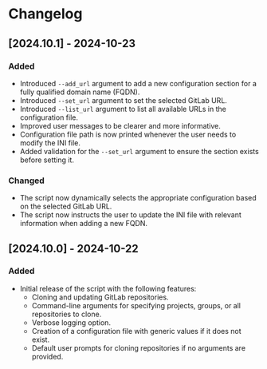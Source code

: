 # Changelog

## [2024.10.1] - 2024-10-23

### Added
- Introduced `--add_url` argument to add a new configuration section for a fully qualified domain name (FQDN).
- Introduced `--set_url` argument to set the selected GitLab URL.
- Introduced `--list_url` argument to list all available URLs in the configuration file.
- Improved user messages to be clearer and more informative.
- Configuration file path is now printed whenever the user needs to modify the INI file.
- Added validation for the `--set_url` argument to ensure the section exists before setting it.

### Changed
- The script now dynamically selects the appropriate configuration based on the selected GitLab URL.
- The script now instructs the user to update the INI file with relevant information when adding a new FQDN.

## [2024.10.0] - 2024-10-22

### Added
- Initial release of the script with the following features:
  - Cloning and updating GitLab repositories.
  - Command-line arguments for specifying projects, groups, or all repositories to clone.
  - Verbose logging option.
  - Creation of a configuration file with generic values if it does not exist.
  - Default user prompts for cloning repositories if no arguments are provided.
